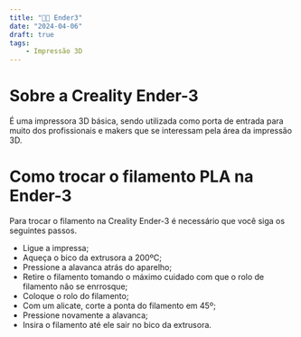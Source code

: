 ```yaml
---
title: "🧑‍🔧 Ender3"
date: "2024-04-06"
draft: true
tags: 
    - Impressão 3D
---
```

# Sobre a Creality Ender-3
É uma impressora 3D básica, sendo utilizada como porta de entrada para muito dos profissionais e makers que se interessam pela área da impressão 3D.

# Como trocar o filamento PLA na Ender-3
Para trocar o filamento na Creality Ender-3 é necessário que você siga os seguintes passos.

- Ligue a impressa;
- Aqueça o bico da extrusora a 200ºC;
- Pressione a alavanca atrás do aparelho;
- Retire o filamento tomando o máximo cuidado com que o rolo de filamento não se enrrosque;
- Coloque o rolo do filamento;
- Com um alicate, corte a ponta do filamento em 45º;
- Pressione novamente a alavanca;
- Insira o filamento até ele sair no bico da extrusora.
